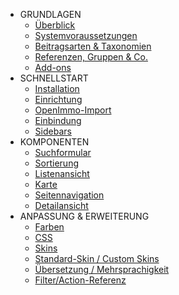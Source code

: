 * GRUNDLAGEN
  * [Überblick](/index)
  * [Systemvoraussetzungen](/systemvoraussetzungen)
  * [Beitragsarten & Taxonomien](/beitragsarten-taxonomien)
  * [Referenzen, Gruppen & Co.](/referenzen-status-flags)
  * [Add-ons](/add-ons)
* SCHNELLSTART
  * [Installation](/schnellstart/installation)
  * [Einrichtung](/schnellstart/einrichtung)
  * [OpenImmo-Import](/schnellstart/import)
  * [Einbindung](/schnellstart/einbindung)
  * [Sidebars](/schnellstart/sidebars)
* KOMPONENTEN
  * [Suchformular](/komponenten/suchformular)
  * [Sortierung](/komponenten/sortierung)
  * [Listenansicht](/komponenten/liste)
  * [Karte](/komponenten/karte)
  * [Seitennavigation](/komponenten/seitennavigation)
  * [Detailansicht](/komponenten/detailansicht)
* ANPASSUNG & ERWEITERUNG
  * [Farben](/anpassung-erweiterung/farben)
  * [CSS](/anpassung-erweiterung/css)
  * [Skins](/anpassung-erweiterung/skins)
  * [Standard-Skin / Custom Skins](/anpassung-erweiterung/standard-skin)
  * [Übersetzung / Mehrsprachigkeit](/anpassung-erweiterung/uebersetzung-mehrsprachigkeit)
  * [Filter/Action-Referenz](/anpassung-erweiterung/filters-actions)
